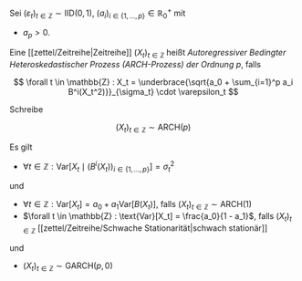 Sei $(\varepsilon_t)_{t \in \mathbb{Z}} \sim \text{IID}(0, 1)$, $(a_i)_{i \in \{ 1, \dots, p \}} \in \mathbb{R}_0^+$ mit
- $a_p \gt 0$.

Eine [[zettel/Zeitreihe|Zeitreihe]] $(X_t)_{t \in \mathbb{Z}}$ heißt *Autoregressiver Bedingter Heteroskedastischer Prozess (ARCH-Prozess) der Ordnung $p$*, falls

$$
	\forall t \in \mathbb{Z} : X_t = \underbrace{\sqrt{a_0 + \sum_{i=1}^p a_i B^i(X_t^2)}}_{\sigma_t} \cdot \varepsilon_t
$$

Schreibe

$$
	(X_t)_{t \in \mathbb{Z}} \sim \text{ARCH}(p)
$$

Es gilt
- $\forall t \in \mathbb{Z} : \text{Var}[X_t \mid (B^i(X_t))_{i \in \{ 1, \dots, p \}}] = \sigma_t^2$

und
- $\forall t \in \mathbb{Z} : \text{Var}[X_t] = a_0 + a_1 \text{Var}[B(X_t)]$, falls $(X_t)_{t \in \mathbb{Z}} \sim \text{ARCH}(1)$
- $\forall t \in \mathbb{Z} : \text{Var}[X_t] = \frac{a_0}{1 - a_1}$, falls $(X_t)_{t \in \mathbb{Z}}$ [[zettel/Zeitreihe/Schwache Stationarität|schwach stationär]]

und
- $(X_t)_{t \in \mathbb{Z}} \sim \text{GARCH}(p, 0)$